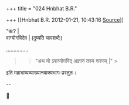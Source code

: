 +++
title = "024 Hnbhat B.R."

+++
[[Hnbhat B.R.	2012-01-21, 10:43:16 [Source](https://groups.google.com/g/samskrita/c/j7kIhdQWyc0)]]



"कः? \|  
वाग्योगविदेव \| (दुष्यति चापशब्दैः)

...............

> 
> > 
> > 
> > 
> > "अथ यो ऽवाग्योगविद् अज्ञानं तस्य शरणम् \|" >
> 
> > 
> > 
> > 

  

इति महाभाष्यव्याख्यानवाक्यभागः प्रस्तुतः।

  

--  



